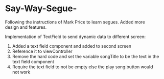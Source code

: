 # Say-Way-Segue-
Following the instructions of Mark Price to learn segues. Added more design and features.

Implementation of TextField to send dynamic data to different screen:

1. Added a text field component and added to second screen
2. Reference it to viewController
3. Remove the hard code and set the variable songTitle to be the text in the text field component
4. Require the text field to not be empty else the play song button would not work
